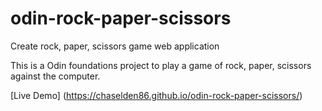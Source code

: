 # odin-rock-paper-scissors
Create rock, paper, scissors game web application

This is a Odin foundations project to play a game of rock, paper,
scissors against the computer.

[Live Demo] (https://chaselden86.github.io/odin-rock-paper-scissors/)
